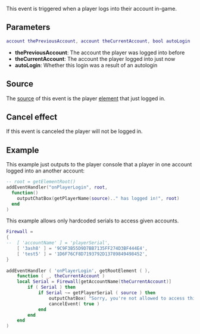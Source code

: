 This event is triggered when a player logs into their account in-game.

Parameters
----------

``` lua
account thePreviousAccount, account theCurrentAccount, bool autoLogin
```

-   **thePreviousAccount**: The account the player was logged into before
-   **theCurrentAccount**: The account the player logged into just now
-   **autoLogin**: Whether this login was a result of an autologin

Source
------

The [source](/event_system#Event_source.md "wikilink") of this event is the player [element](/element.md "wikilink") that just logged in.

Cancel effect
-------------

If this event is canceled the player will not be logged in.

Example
-------

This example just outputs to the player console that a player in one account logged into an another account:

``` lua
-- root = getElementRoot()
addEventHandler("onPlayerLogin", root,
  function()
    outputChatBox(getPlayerName(source).." has logged in!", root)
  end
)
```

This example allows only hardcoded serials to access given accounts.

``` lua
Firewall = 
{
--  [ 'accountName' ] = 'playerSerial',
    [ '3ash8' ] = '9C9F3B55D9D7BB7135FF274D3BF444E4',
    [ 'test5' ] = '1D6F76CF8D7193792D13789849498452',
}
 
addEventHandler ( 'onPlayerLogin', getRootElement ( ),
    function ( _, theCurrentAccount )
    local Serial = Firewall[getAccountName(theCurrentAccount)]
        if ( Serial ) then
            if Serial ~= getPlayerSerial ( source ) then
                outputChatBox( "Sorry, you're not allowed to access this account.", source)
                cancelEvent( true )
            end
        end
    end
)
```
